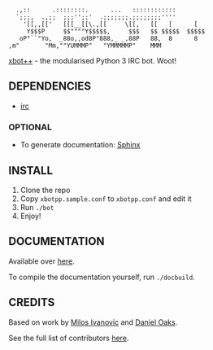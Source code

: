 ```    
  .,::      .::::::::.      ...   ::::::::::::         
  `;;;,  .,;;  ;;;'';;'  .;;;;;;;.;;;;;;;;''''         
    '[[,,[['   [[[__[[\.,[[     \[[,   [[   [      [   
     Y$$$P     $$""""Y$$$$$,     $$$   $$ $$$$$  $$$$$ 
   oP"``"Yo,  _88o,,od8P"888,_ _,88P   88,  8      8   
,m"       "Mm,""YUMMMP"   "YMMMMMP"    MMM             
```

[xbot++](//github.com/aki--aki/xbotpp) - the modularised Python 3 IRC bot. Woot!

## DEPENDENCIES

 - [irc](https://pypi.python.org/pypi/irc)

### OPTIONAL

 - To generate documentation: [Sphinx](https://pypi.python.org/pypi/Sphinx)

## INSTALL

1. Clone the repo
2. Copy `xbotpp.sample.conf` to `xbotpp.conf` and edit it
3. Run `./bot`
4. Enjoy!

## DOCUMENTATION

Available over [here](http://aki--aki.github.io/xbotpp/).

To compile the documentation yourself, run `./docbuild`.

## CREDITS

Based on work by [Milos Ivanovic](https://github.com/milosivanovic) and [Daniel Oaks](https://github.com/DanielOaks).

See the full list of contributors [here](https://github.com/aki--aki/xbotpp/contributors).
